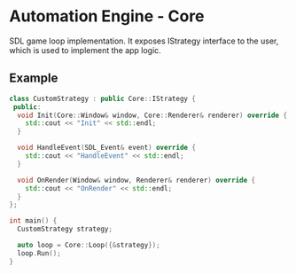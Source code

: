 # Automation Engine - Core

SDL game loop implementation. It exposes IStrategy interface to the user, which is used to implement the app logic.

## Example

```cpp
class CustomStrategy : public Core::IStrategy {
 public:
  void Init(Core::Window& window, Core::Renderer& renderer) override {
    std::cout << "Init" << std::endl;
  }

  void HandleEvent(SDL_Event& event) override {
    std::cout << "HandleEvent" << std::endl;
  }

  void OnRender(Window& window, Renderer& renderer) override {
    std::cout << "OnRender" << std::endl;
  }
};

int main() {
  CustomStrategy strategy;

  auto loop = Core::Loop({&strategy});
  loop.Run();
}
```
